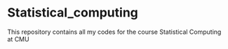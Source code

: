 # Statistical_computing
This repository contains all my codes for the course Statistical Computing at CMU
